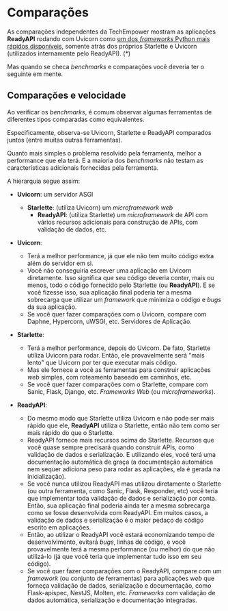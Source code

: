 # Comparações

As comparações independentes da TechEmpower mostram as aplicações **ReadyAPI** rodando com Uvicorn como <a href="https://www.techempower.com/benchmarks/#section=test&runid=7464e520-0dc2-473d-bd34-dbdfd7e85911&hw=ph&test=query&l=zijzen-7" class="external-link" target="_blank">um dos _frameworks_ Python mais rápidos disponíveis</a>, somente atrás dos próprios Starlette e Uvicorn (utilizados internamente pelo ReadyAPI). (*)

Mas quando se checa _benchmarks_ e comparações você deveria ter o seguinte em mente.

## Comparações e velocidade

Ao verificar os _benchmarks_, é comum observar algumas ferramentas de diferentes tipos comparadas como equivalentes.

Especificamente, observa-se Uvicorn, Starlette e ReadyAPI comparados juntos (entre muitas outras ferramentas).

Quanto mais simples o problema resolvido pela ferramenta, melhor a performance que ela terá. E a maioria dos _benchmarks_ não testam as características adicionais fornecidas pela ferramenta.

A hierarquia segue assim:

* **Uvicorn**: um servidor ASGI
    * **Starlette**: (utiliza Uvicorn) um _microframework web_
        * **ReadyAPI**: (utiliza Starlette) um _microframework_ de API com vários recursos adicionais para construção de APIs, com validação de dados, etc.

* **Uvicorn**:
    * Terá a melhor performance, já que ele não tem muito código extra além do servidor em si.
    * Você não conseguiria escrever uma aplicação em Uvicorn diretamente. Isso significa que seu código deveria conter, mais ou menos, todo o código fornecido pelo Starlette (ou **ReadyAPI**). E se você fizesse isso, sua aplicação final poderia ter a mesma sobrecarga que utilizar um _framework_ que minimiza o código e _bugs_ da sua aplicação.
    * Se você quer fazer comparações com o Uvicorn, compare com Daphne, Hypercorn, uWSGI, etc. Servidores de Aplicação.
* **Starlette**:
    * Terá a melhor performance, depois do Uvicorn. De fato, Starlette utiliza Uvicorn para rodar. Então, ele provavelmente será "mais lento" que Uvicorn por ter que executar mais código.
    * Mas ele fornece a você as ferramentas para construir aplicações _web_ simples, com roteamento baseado em caminhos, etc.
    * Se você quer fazer comparações com o Starlette, compare com Sanic, Flask, Django, etc. _Frameworks Web_ (ou _microframeworks_).
* **ReadyAPI**:
    * Do mesmo modo que Starlette utiliza Uvicorn e não pode ser mais rápido que ele, **ReadyAPI** utiliza o Starlette, então não tem como ser mais rápido do que o Starlette.
    * ReadyAPI fornece mais recursos acima do Starlette. Recursos que você quase sempre precisará quando construir APIs, como validação de dados e serialização. E utilizando eles, você terá uma documentação automática de graça (a documentação automática nem sequer adiciona peso para rodar as aplicações, ela é gerada na inicialização).
    * Se você nunca utilizou ReadyAPI mas utilizou diretamente o Starlette (ou outra ferramenta, como Sanic, Flask, Responder, etc) você teria que implementar toda validação de dados e serialização por conta. Então, sua aplicação final poderia ainda ter a mesma sobrecarga como se fosse desenvolvida com ReadyAPI. Em muitos casos, a validação de dados e serialização é o maior pedaço de código escrito em aplicações.
    * Então, ao utilizar o ReadyAPI você estará economizando tempo de desenvolvimento, evitará _bugs_, linhas de código, e você provavelmente terá a mesma performance (ou melhor) do que não utilizá-lo (já que você teria que implementar tudo isso em seu código).
    * Se você quer fazer comparações com o ReadyAPI, compare com um _framework_  (ou conjunto de ferramentas) para aplicações _web_ que forneça validação de dados, serialização e documentação, como Flask-apispec, NestJS, Molten, etc. _Frameworks_ com validação de dados automática, serialização e documentação integradas.
